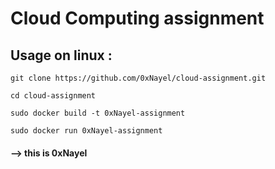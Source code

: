 # Cloud Computing assignment
## Usage on linux :
```
git clone https://github.com/0xNayel/cloud-assignment.git
```
```
cd cloud-assignment
```
```
sudo docker build -t 0xNayel-assignment
```
```
sudo docker run 0xNayel-assignment
```
#### --> this is 0xNayel
